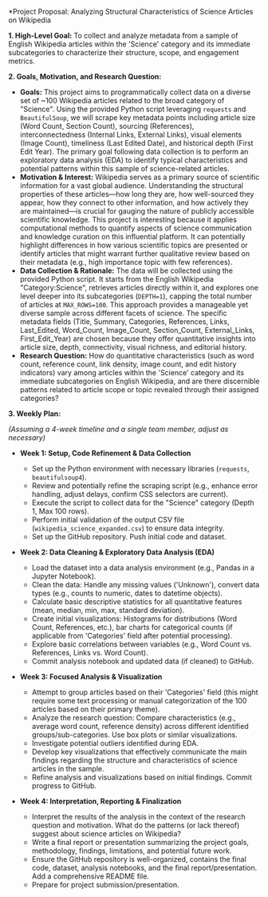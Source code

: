 *Project Proposal: Analyzing Structural Characteristics of Science Articles on Wikipedia

**1. High-Level Goal:**
To collect and analyze metadata from a sample of English Wikipedia articles within the 'Science' category and its immediate subcategories to characterize their structure, scope, and engagement metrics.

**2. Goals, Motivation, and Research Question:**

*   **Goals:** This project aims to programmatically collect data on a diverse set of ~100 Wikipedia articles related to the broad category of "Science". Using the provided Python script leveraging `requests` and `BeautifulSoup`, we will scrape key metadata points including article size (Word Count, Section Count), sourcing (References), interconnectedness (Internal Links, External Links), visual elements (Image Count), timeliness (Last Edited Date), and historical depth (First Edit Year). The primary goal following data collection is to perform an exploratory data analysis (EDA) to identify typical characteristics and potential patterns within this sample of science-related articles.
*   **Motivation & Interest:** Wikipedia serves as a primary source of scientific information for a vast global audience. Understanding the structural properties of these articles—how long they are, how well-sourced they appear, how they connect to other information, and how actively they are maintained—is crucial for gauging the nature of publicly accessible scientific knowledge. This project is interesting because it applies computational methods to quantify aspects of science communication and knowledge curation on this influential platform. It can potentially highlight differences in how various scientific topics are presented or identify articles that might warrant further qualitative review based on their metadata (e.g., high importance topic with few references).
*   **Data Collection & Rationale:** The data will be collected using the provided Python script. It starts from the English Wikipedia "Category:Science", retrieves articles directly within it, and explores one level deeper into its subcategories (`DEPTH=1`), capping the total number of articles at `MAX_ROWS=100`. This approach provides a manageable yet diverse sample across different facets of science. The specific metadata fields (Title, Summary, Categories, References, Links, Last_Edited, Word_Count, Image_Count, Section_Count, External_Links, First_Edit_Year) are chosen because they offer quantitative insights into article size, depth, connectivity, visual richness, and editorial history.
*   **Research Question:** How do quantitative characteristics (such as word count, reference count, link density, image count, and edit history indicators) vary among articles within the 'Science' category and its immediate subcategories on English Wikipedia, and are there discernible patterns related to article scope or topic revealed through their assigned categories?

**3. Weekly Plan:**

*(Assuming a 4-week timeline and a single team member, adjust as necessary)*

*   **Week 1: Setup, Code Refinement & Data Collection**
    *   Set up the Python environment with necessary libraries (`requests`, `beautifulsoup4`).
    *   Review and potentially refine the scraping script (e.g., enhance error handling, adjust delays, confirm CSS selectors are current).
    *   Execute the script to collect data for the "Science" category (Depth 1, Max 100 rows).
    *   Perform initial validation of the output CSV file (`wikipedia_science_expanded.csv`) to ensure data integrity.
    *   Set up the GitHub repository. Push initial code and dataset.

*   **Week 2: Data Cleaning & Exploratory Data Analysis (EDA)**
    *   Load the dataset into a data analysis environment (e.g., Pandas in a Jupyter Notebook).
    *   Clean the data: Handle any missing values ('Unknown'), convert data types (e.g., counts to numeric, dates to datetime objects).
    *   Calculate basic descriptive statistics for all quantitative features (mean, median, min, max, standard deviation).
    *   Create initial visualizations: Histograms for distributions (Word Count, References, etc.), bar charts for categorical counts (if applicable from 'Categories' field after potential processing).
    *   Explore basic correlations between variables (e.g., Word Count vs. References, Links vs. Word Count).
    *   Commit analysis notebook and updated data (if cleaned) to GitHub.

*   **Week 3: Focused Analysis & Visualization**
    *   Attempt to group articles based on their 'Categories' field (this might require some text processing or manual categorization of the 100 articles based on their primary theme).
    *   Analyze the research question: Compare characteristics (e.g., average word count, reference density) across different identified groups/sub-categories. Use box plots or similar visualizations.
    *   Investigate potential outliers identified during EDA.
    *   Develop key visualizations that effectively communicate the main findings regarding the structure and characteristics of science articles in the sample.
    *   Refine analysis and visualizations based on initial findings. Commit progress to GitHub.

*   **Week 4: Interpretation, Reporting & Finalization**
    *   Interpret the results of the analysis in the context of the research question and motivation. What do the patterns (or lack thereof) suggest about science articles on Wikipedia?
    *   Write a final report or presentation summarizing the project goals, methodology, findings, limitations, and potential future work.
    *   Ensure the GitHub repository is well-organized, contains the final code, dataset, analysis notebooks, and the final report/presentation. Add a comprehensive README file.
    *   Prepare for project submission/presentation.
